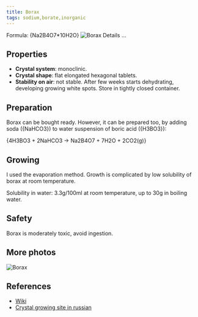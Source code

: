 ```yaml
---
title: Borax
tags: sodium,borate,inorganic
---
```

Formula: {Na2B4O7*10H2O}
![Borax](@root/crystals/images/borax/all3-dsc00845.jpg)
<span class="cut">Details ...</span>
## Properties
* **Crystal system**: monoclinic.
* **Crystal shape**: flat elongated hexagonal tablets.
* **Stability on air**: not stable. After few weeks starts dehydrating, developing growing white spots. Store in tightly closed container.
## Preparation
Borax can be bought ready. However, it can be prepared too, by adding soda ({NaHCO3}) to water suspension of boric acid ({H3BO3}):

{4H3BO3 + 2NaHCO3 -> Na2B4O7 + 7H2O + 2CO2(g)}

## Growing
I used the evaporation method. Growth is complicated by low solubility of borax at room temperature.

Solubility in water: 3.3g/100ml at room temperature, up to 30g in boiling water.

## Safety
Borax is moderately toxic, avoid ingestion.

## More photos
![Borax](@root/crystals/images/borax/scale-dsc00843.jpg)

## References

* [Wiki](https://en.wikipedia.org/wiki/Borax)
* [Crystal growing site in russian](https://sites.google.com/site/crystallsgrowing/crystal_compounds/borates/sodium_thetraborate)
